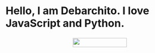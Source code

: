 <!DOCTYPE html>
<body>
  <h1>Hello, I am Debarchito. I love JavaScript and Python.</h1>
  <h3 style="text-align: center">
    <img align="botom" src="https://gpvc.arturio.dev/debarchitodev" width="145px" height="25">
  </h3>
</body>
</html>
